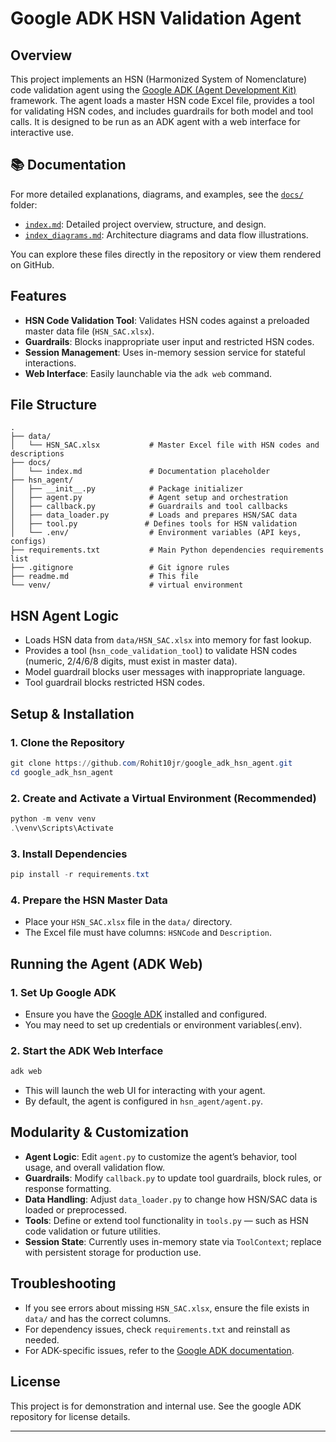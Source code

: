 # Google ADK HSN Validation Agent

## Overview
This project implements an HSN (Harmonized System of Nomenclature) code validation agent using the [Google ADK (Agent Development Kit)](https://github.com/google/adk-python) framework. The agent loads a master HSN code Excel file, provides a tool for validating HSN codes, and includes guardrails for both model and tool calls. It is designed to be run as an ADK agent with a web interface for interactive use.

## 📚 Documentation

For more detailed explanations, diagrams, and examples, see the [`docs/`](./docs) folder:

- [`index.md`](./docs/index.md): Detailed project overview, structure, and design.
- [`index_diagrams.md`](./docs/index_diagrams.md): Architecture diagrams and data flow illustrations.

You can explore these files directly in the repository or view them rendered on GitHub.

## Features
- **HSN Code Validation Tool**: Validates HSN codes against a preloaded master data file (`HSN_SAC.xlsx`).
- **Guardrails**: Blocks inappropriate user input and restricted HSN codes.
- **Session Management**: Uses in-memory session service for stateful interactions.
- **Web Interface**: Easily launchable via the `adk web` command.

## File Structure
```
.
├── data/
│   └── HSN_SAC.xlsx           # Master Excel file with HSN codes and descriptions
├── docs/
│   └── index.md               # Documentation placeholder
├── hsn_agent/
│   ├── __init__.py            # Package initializer
│   ├── agent.py               # Agent setup and orchestration
│   ├── callback.py            # Guardrails and tool callbacks
│   ├── data_loader.py         # Loads and prepares HSN/SAC data
│   ├── tool.py               # Defines tools for HSN validation
│   └── .env/                  # Environment variables (API keys, configs)
├── requirements.txt           # Main Python dependencies requirements list
├── .gitignore                 # Git ignore rules
├── readme.md                  # This file
└── venv/                      # virtual environment
```

## HSN Agent Logic
- Loads HSN data from `data/HSN_SAC.xlsx` into memory for fast lookup.
- Provides a tool (`hsn_code_validation_tool`) to validate HSN codes (numeric, 2/4/6/8 digits, must exist in master data).
- Model guardrail blocks user messages with inappropriate language.
- Tool guardrail blocks restricted HSN codes.

## Setup & Installation

### 1. Clone the Repository
```powershell
git clone https://github.com/Rohit10jr/google_adk_hsn_agent.git
cd google_adk_hsn_agent
```

### 2. Create and Activate a Virtual Environment (Recommended)
```powershell
python -m venv venv
.\venv\Scripts\Activate
```

### 3. Install Dependencies
```powershell
pip install -r requirements.txt
```

### 4. Prepare the HSN Master Data
- Place your `HSN_SAC.xlsx` file in the `data/` directory.
- The Excel file must have columns: `HSNCode` and `Description`.

## Running the Agent (ADK Web)

### 1. Set Up Google ADK
- Ensure you have the [Google ADK](https://github.com/google/adk-python) installed and configured.
- You may need to set up credentials or environment variables(.env).

### 2. Start the ADK Web Interface
```powershell
adk web
```
- This will launch the web UI for interacting with your agent.
- By default, the agent is configured in `hsn_agent/agent.py`.

## Modularity & Customization
- **Agent Logic**: Edit `agent.py` to customize the agent’s behavior, tool usage, and overall validation flow.
- **Guardrails**: Modify `callback.py` to update tool guardrails, block rules, or response formatting.
- **Data Handling**: Adjust `data_loader.py` to change how HSN/SAC data is loaded or preprocessed.
- **Tools**: Define or extend tool functionality in `tools.py` — such as HSN code validation or future utilities.
- **Session State**: Currently uses in-memory state via `ToolContext`; replace with persistent storage for production use.


## Troubleshooting
- If you see errors about missing `HSN_SAC.xlsx`, ensure the file exists in `data/` and has the correct columns.
- For dependency issues, check `requirements.txt` and reinstall as needed.
- For ADK-specific issues, refer to the [Google ADK documentation](https://github.com/google/adk-python).

## License
This project is for demonstration and internal use. See the google ADK repository for license details.

---